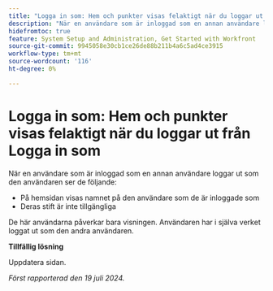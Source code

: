 ```yaml
---
title: "Logga in som: Hem och punkter visas felaktigt när du loggar ut ur Logga in som"
description: "När en användare som är inloggad som en annan användare loggar ut som den användaren ser de följande problemen på hemskärmen."
hidefromtoc: true
feature: System Setup and Administration, Get Started with Workfront
source-git-commit: 9945058e30cb1ce26de88b211b4a6c5ad4ce3915
workflow-type: tm+mt
source-wordcount: '116'
ht-degree: 0%

---
```



# Logga in som: Hem och punkter visas felaktigt när du loggar ut från Logga in som

När en användare som är inloggad som en annan användare loggar ut som den användaren ser de följande:

* På hemsidan visas namnet på den användare som de är inloggade som
* Deras stift är inte tillgängliga

De här användarna påverkar bara visningen. Användaren har i själva verket loggat ut som den andra användaren.

**Tillfällig lösning**

Uppdatera sidan.

_Först rapporterad den 19 juli 2024._
